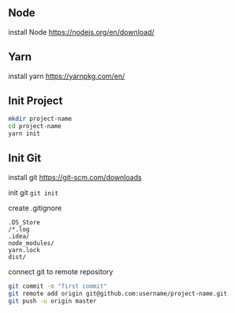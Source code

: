 ## Node

install Node
https://nodejs.org/en/download/

## Yarn

install yarn https://yarnpkg.com/en/

## Init Project

```bash
mkdir project-name
cd project-name
yarn init
```

## Init Git

install git https://git-scm.com/downloads

init git `git init`

create .gitignore

```
.DS_Store
/*.log
.idea/
node_modules/
yarn.lock
dist/
```

connect git to remote repository

```bash
git commit -m "first commit"
git remote add origin git@github.com:username/project-name.git
git push -u origin master
```
